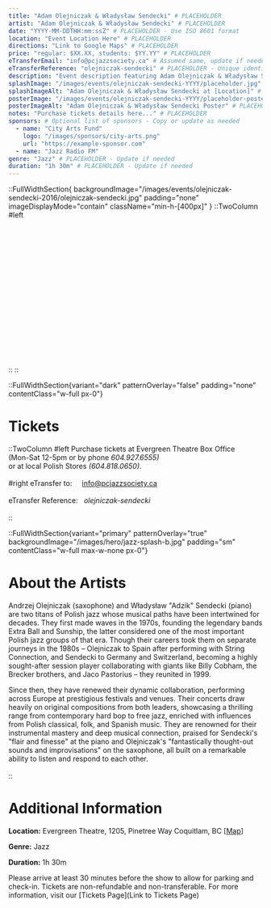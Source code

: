 ```yaml
---
title: "Adam Olejniczak & Władysław Sendecki" # PLACEHOLDER
artist: "Adam Olejniczak & Władysław Sendecki" # PLACEHOLDER
date: "YYYY-MM-DDTHH:mm:ssZ" # PLACEHOLDER - Use ISO 8601 format
location: "Event Location Here" # PLACEHOLDER
directions: "Link to Google Maps" # PLACEHOLDER
price: "regular: $XX.XX, students: $YY.YY" # PLACEHOLDER
eTransferEmail: "info@pcjazzsociety.ca" # Assumed same, update if needed
eTransferReference: "olejniczak-sendecki" # PLACEHOLDER - Unique identifier
description: "Event description featuring Adam Olejniczak & Władysław Sendecki goes here..." # PLACEHOLDER
splashImage: "/images/events/olejniczak-sendecki-YYYY/placeholder.jpg" # PLACEHOLDER - Path relative to /public
splashImageAlt: "Adam Olejniczak & Władysław Sendecki at [Location]" # PLACEHOLDER
posterImage: "/images/events/olejniczak-sendecki-YYYY/placeholder-poster.jpg" # PLACEHOLDER - Path relative to /public
posterImageAlt: "Adam Olejniczak & Władysław Sendecki Poster" # PLACEHOLDER
notes: "Purchase tickets details here..." # PLACEHOLDER
sponsors: # Optional list of sponsors - Copy or update as needed
  - name: "City Arts Fund"
    logo: "/images/sponsors/city-arts.png"
    url: "https://example-sponsor.com"
  - name: "Jazz Radio FM"
genre: "Jazz" # PLACEHOLDER - Update if needed
duration: "1h 30m" # PLACEHOLDER - Update if needed
---
```


::FullWidthSection{ backgroundImage="/images/events/olejniczak-sendecki-2016/olejniczak-sendecki.jpg" padding="none" imageDisplayMode="contain" className="min-h-[400px]" }
::TwoColumn
#left
<br><br><br/>
<br><br><br/>
<br><br><br/>
<br><br><br/>
<br><br><br/>
<br><br><br/>
::
::

::FullWidthSection{variant="dark" patternOverlay="false" padding="none" contentClass="w-full px-0"}

# Tickets

::TwoColumn
#left
Purchase tickets at Evergreen Theatre Box Office <br>(Mon-Sat 12-5pm or by phone _604.927.6555)_ <br>or at local Polish Stores _(604.818.0650)_.
<br></br>
#right
eTransfer to: &nbsp; &nbsp; info@pcjazzsociety.ca
<br></br>
eTransfer Reference:&nbsp;&nbsp; _olejniczak-sendecki_
<br></br>
::

::FullWidthSection{variant="primary" patternOverlay="true" backgroundImage="/images/hero/jazz-splash-b.jpg" padding="sm" contentClass="w-full max-w-none px-0"}

# About the Artists

Andrzej Olejniczak (saxophone) and Władysław "Adzik" Sendecki (piano) are two titans of Polish jazz whose musical paths have been intertwined for decades. They first made waves in the 1970s, founding the legendary bands Extra Ball and Sunship, the latter considered one of the most important Polish jazz groups of that era. Though their careers took them on separate journeys in the 1980s – Olejniczak to Spain after performing with String Connection, and Sendecki to Germany and Switzerland, becoming a highly sought-after session player collaborating with giants like Billy Cobham, the Brecker brothers, and Jaco Pastorius – they reunited in 1999.

Since then, they have renewed their dynamic collaboration, performing across Europe at prestigious festivals and venues. Their concerts draw heavily on original compositions from both leaders, showcasing a thrilling range from contemporary hard bop to free jazz, enriched with influences from Polish classical, folk, and Spanish music. They are renowned for their instrumental mastery and deep musical connection, praised for Sendecki's "flair and finesse" at the piano and Olejniczak's "fantastically thought-out sounds and improvisations" on the saxophone, all built on a remarkable ability to listen and respond to each other.
<br></br>
::

# Additional Information

**Location:** Evergreen Theatre, 1205, Pinetree Way Coquitlam, BC \[[Map](https://maps.app.goo.gl/djYJ17VNLYkm7nMn7)\]

**Genre:** Jazz

**Duration:** 1h 30m

Please arrive at least 30 minutes before the show to allow for parking and check-in. Tickets are non-refundable and non-transferable. For more information, visit our [Tickets Page](Link to Tickets Page)

<br></br>
